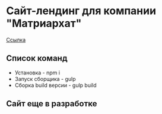 # Сайт-лендинг для компании "Матриархат"
[Ссылка](https://oaktre.github.io/matriarkhat/app/index.html "https://oaktre.github.io/matriarkhat/app/index.html")

## Список команд

* Установка - npm i
* Запуск сборщика - gulp
* Сборка build версии - gulp build
## Сайт еще в разработке

